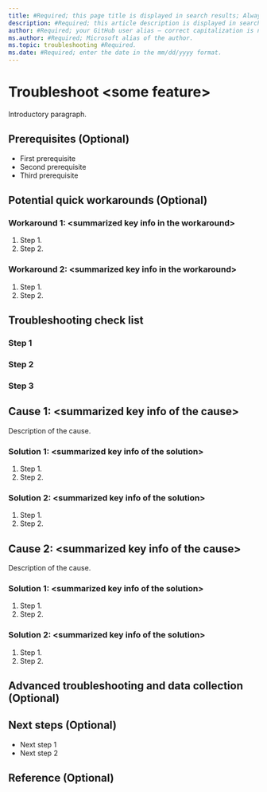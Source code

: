 ```yaml
---
title: #Required; this page title is displayed in search results; Always include the word "troubleshoot" in this line.
description: #Required; this article description is displayed in search results.
author: #Required; your GitHub user alias — correct capitalization is needed.
ms.author: #Required; Microsoft alias of the author.
ms.topic: troubleshooting #Required.
ms.date: #Required; enter the date in the mm/dd/yyyy format.
---
```


<!---For SEO metadata, refer to the SEO cheat sheet provided at https://review.docs.microsoft.com/en-us/help/contribute/contribute-how-to-write-seo-basics?branch=main. It has complete information on metadata that impacts SEO, specifically the page title and meta description.--->

<!--- We write general troubleshooting articles when a specific error message isn't known. The customer has come across an issue that they need to resolve, but it's not clear what's causing the issue.--->

<!--- Recommended: Remove all the comments in this template before you sign-off or merge to main branch.--->

# Troubleshoot \<some feature>

<!---Required: Include the word "troubleshoot" --->

Introductory paragraph.

<!---Required: Lead with a light intro that describes, in customer-friendly language, what the customer should expect to see in the article. The information in the introduction should help the customer decide whether the information applies to the issue they are encountering.--->

<!---Avoid notes, tips, and important boxes—readers tend to skip over them. It's better to put those things directly into the text of the article. --->

## Prerequisites (Optional)

<!--- Optional: Make Prerequisites the first H2 in the article if a customer needs to take care of something before troubleshooting. It's OK to link to content to assist them before they begin.--->

- First prerequisite
- Second prerequisite
- Third prerequisite

## Potential quick workarounds (Optional)

<!---Optional: An issue might be able to be temporarily resolved with a quick fix. If known, list any workarounds that can be implemented quickly to resolve the issue. Link to information about  longer-term solutions in the Solution section.--->

### Workaround 1: \<summarized key info in the workaround>

1. Step 1.
2. Step 2.

### Workaround 2: \<summarized key info in the workaround>

1. Step 1.
2. Step 2.

## Troubleshooting check list 
<!--- Provide the guidance/instruction about how the customer can troubleshoot the issues and determine the cause of the issue. --->

### Step 1

### Step 2

### Step 3

## Cause 1: \<summarized key info of the cause>

<!--- Provide a descriptive H2 for each root cause. H2 is helpful for SEO and the right-side navigation. To identify the issue and how to prevent it from happening again, the cause of the issue should be defined if known. --->

Description of the cause.

### Solution 1: \<summarized key info of the solution>

<!---  Make sure that the H3 headings clearly state the intention of the Solution section. Each Solution section should have a short sentence that describes the steps that are about to be taken.--->

1. Step 1.
2. Step 2.

### Solution 2: \<summarized key info of the solution>

<!---  Make sure that the H3 headings clearly state the intention of the Solution section. Each Solution section should have a short sentence that describes the steps that are about to be taken.--->

1. Step 1.
2. Step 2.

## Cause 2: \<summarized key info of the cause>

<!--- Provide the descriptive H2 for each root cause, H2 is helpful for SEO and the right-side navigation. To be able to identify the issue and how to prevent it from happening again, the cause of the issue should be defined if known.--->

Description of the cause.

### Solution 1: \<summarized key info of the solution>

<!--- Make sure that the H3 headings clearly state the intention of the Solution section. Each Solution section should have a short sentence that describes the steps that are about to be taken.--->

1. Step 1.
2. Step 2.

### Solution 2: \<summarized key info of the solution>

<!--- Make sure that the H3 headings clearly state the intention of the Solution section. Each Solution section should have a short sentence that describes the steps that are about to be taken.--->

1. Step 1.
2. Step 2.

## Advanced troubleshooting and data collection (Optional)

<!---Optional: Include this section if advanced troubleshooting steps are needed and may require a call to support. List any information or procedures in this section to help the customer submit a support ticket.--->

## Next steps (Optional)

<!---  List any next steps that should be taken after the issue has been initially resolved.--->

- Next step 1
- Next step 2

## Reference (Optional)
